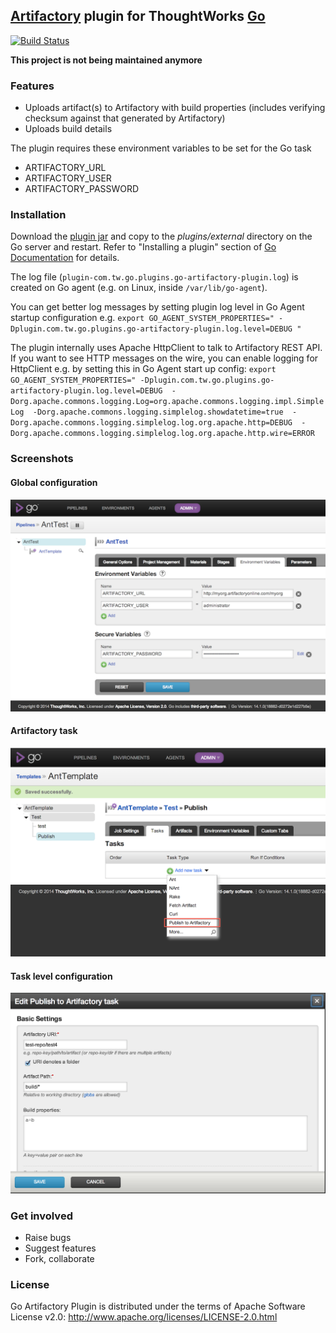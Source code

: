 ## [Artifactory](http://www.jfrog.com/home/v_artifactorypro_overview) plugin for ThoughtWorks [Go](http://www.go.cd/)

[![Build Status](https://snap-ci.com/tusharm/go-artifactory-plugin/branch/master/build_image)](https://snap-ci.com/tusharm/go-artifactory-plugin/branch/master)

**This project is not being maintained anymore**

### Features

+ Uploads artifact(s) to Artifactory with build properties (includes verifying checksum against that generated by Artifactory)
+ Uploads build details 

The plugin requires these environment variables to be set for the Go task

+ ARTIFACTORY_URL 
+ ARTIFACTORY_USER
+ ARTIFACTORY_PASSWORD


### Installation

Download the [plugin jar](https://github.com/tusharm/go-artifactory-plugin/releases) and copy to the _plugins/external_ directory 
on the Go server and restart. Refer to "Installing a plugin" section of [Go Documentation](http://www.thoughtworks.com/products/docs/go/current/help/go_plugins_basics.html) for details.

The log file (`plugin-com.tw.go.plugins.go-artifactory-plugin.log`) is created on Go agent (e.g. on Linux, inside `/var/lib/go-agent`). 

You can get better log messages by setting plugin log level in Go Agent startup configuration e.g. 
`export GO_AGENT_SYSTEM_PROPERTIES=" -Dplugin.com.tw.go.plugins.go-artifactory-plugin.log.level=DEBUG "`

The plugin internally uses Apache HttpClient to talk to Artifactory REST API. If you want to see HTTP messages on the wire, 
you can enable logging for HttpClient e.g. by setting this in Go Agent start up config: `export GO_AGENT_SYSTEM_PROPERTIES=" -Dplugin.com.tw.go.plugins.go-artifactory-plugin.log.level=DEBUG 
-Dorg.apache.commons.logging.Log=org.apache.commons.logging.impl.SimpleLog 
-Dorg.apache.commons.logging.simplelog.showdatetime=true 
-Dorg.apache.commons.logging.simplelog.log.org.apache.http=DEBUG 
-Dorg.apache.commons.logging.simplelog.log.org.apache.http.wire=ERROR
`

### Screenshots


#### Global configuration
![](images/artifactory_config.png?raw=true)


#### Artifactory task 
![](images/artifactory_task.png?raw=true)


#### Task level configuration 
![](images/task_config.png?raw=true)


### Get involved

- Raise bugs
- Suggest features
- Fork, collaborate

### License

Go Artifactory Plugin is distributed under the terms of Apache Software License v2.0: http://www.apache.org/licenses/LICENSE-2.0.html

